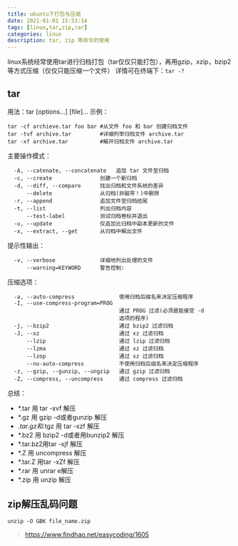 ```yaml
---
title: ubuntu下打包与压缩
date: 2021-01-01 15:53:14
tags: [linux,tar,zip,rar]
categories: linux 
description: tar, zip 等命令的使用
---
```


linux系统经常使用tar进行归档打包（tar仅仅只能打包），再用gzip，xzip，bzip2等方式压缩（仅仅只能压缩一个文件）
详情可在终端下：`tar -?`

## tar

用法：tar [options...] [file]...
示例：

```
tar -cf archieve.tar foo bar #从文件 foo 和 bar 创建归档文件
tar -tvf archive.tar         #详细列举归档文件 archive.tar
tar -xf archive.tar          #解开归档文件 archive.tar
```

主要操作模式：

```
  -A, --catenate, --concatenate   追加 tar 文件至归档
  -c, --create               创建一个新归档
  -d, --diff, --compare      找出归档和文件系统的差异
      --delete               从归档(非磁带！)中删除
  -r, --append               追加文件至归档结尾
  -t, --list                 列出归档内容
      --test-label           测试归档卷标并退出
  -u, --update               仅追加比归档中副本更新的文件
  -x, --extract, --get       从归档中解出文件
```

提示性输出：

```
  -v, --verbose              详细地列出处理的文件
      --warning=KEYWORD      警告控制:
```

压缩选项：

```
  -a, --auto-compress              使用归档后缀名来决定压缩程序
  -I, --use-compress-program=PROG
                                   通过 PROG 过滤(必须是能接受 -d
                                   选项的程序)
  -j, --bzip2                      通过 bzip2 过滤归档
  -J, --xz                         通过 xz 过滤归档
      --lzip                       通过 lzip 过滤归档
      --lzma                       通过 xz 过滤归档
      --lzop                       通过 xz 过滤归档
      --no-auto-compress           不使用归档后缀名来决定压缩程序
  -z, --gzip, --gunzip, --ungzip   通过 gzip 过滤归档
  -Z, --compress, --uncompress     通过 compress 过滤归档
```

总结：

- *.tar 用 tar -xvf 解压
- *.gz 用 gzip -d或者gunzip 解压
- *.tar.gz和*.tgz 用 tar -xzf 解压
- *.bz2 用 bzip2 -d或者用bunzip2 解压
- *.tar.bz2用tar -xjf 解压
- *.Z 用 uncompress 解压
- *.tar.Z 用tar -xZf 解压
- *.rar 用 unrar e解压
- *.zip 用 unzip 解压

## zip解压乱码问题
```
unzip -O GBK file_name.zip
```
> https://www.findhao.net/easycoding/1605
